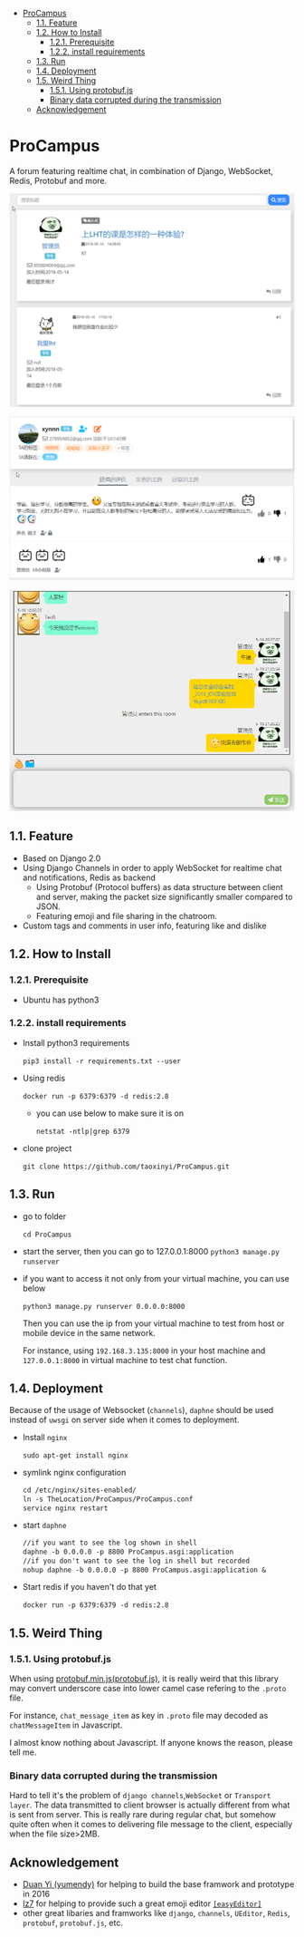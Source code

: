 <!-- TOC -->

- [ProCampus](#procampus)
    - [1.1. Feature](#11-feature)
    - [1.2. How to Install](#12-how-to-install)
        - [1.2.1. Prerequisite](#121-prerequisite)
        - [1.2.2. install requirements](#122-install-requirements)
    - [1.3. Run](#13-run)
    - [1.4. Deployment](#14-deployment)
    - [1.5. Weird Thing](#15-weird-thing)
        - [1.5.1. Using protobuf.js](#151-using-protobufjs)
        - [Binary data corrupted during the transmission](#binary-data-corrupted-during-the-transmission)
    - [Acknowledgement](#acknowledgement)

<!-- /TOC -->
# ProCampus
A forum featuring realtime chat, in combination of Django, WebSocket, Redis, Protobuf and more.

![Demo1](/screenshots/demo1.png "Demo1")

![Demo2](/screenshots/demo2.png "Demo2")

![Demo3](/screenshots/demo3.png "Demo3")

## 1.1. Feature
- Based on Django 2.0
- Using Django Channels in order to apply WebSocket for realtime chat and notifications, Redis as backend
    - Using Protobuf (Protocol buffers) as data structure between client and server, making the packet size significantly smaller compared to JSON.
    - Featuring emoji and file sharing in the chatroom.
- Custom tags and comments in user info, featuring like and dislike

## 1.2. How to Install

### 1.2.1. Prerequisite
- Ubuntu has python3


### 1.2.2. install requirements
- Install python3 requirements

    `pip3 install -r requirements.txt --user`
- Using redis

    `docker run -p 6379:6379 -d redis:2.8`


    - you can use below to make sure it is on

         `netstat -ntlp|grep 6379`
- clone project

    `git clone https://github.com/taoxinyi/ProCampus.git`

## 1.3. Run
- go to folder

    `cd ProCampus`

- start the server, then you can go to 127.0.0.1:8000
    `python3 manage.py runserver`



- if you want to access it not only from your  virtual machine, you can use below

    `python3 manage.py runserver 0.0.0.0:8000`

    Then you can use the ip from your virtual machine to test from host or mobile device in the same network.

    For instance, using `192.168.3.135:8000` in your host machine and` 127.0.0.1:8000` in virtual machine to test chat function.

## 1.4. Deployment
Because of the usage of Websocket (`channels`), `daphne` should be used instead of `uwsgi` on server side when it comes to deployment.

- Install `nginx`

    `sudo apt-get install nginx`

- symlink nginx configuration

    ```
    cd /etc/nginx/sites-enabled/
    ln -s TheLocation/ProCampus/ProCampus.conf
    service nginx restart
    ```

- start `daphne`

    ```
    //if you want to see the log shown in shell
    daphne -b 0.0.0.0 -p 8800 ProCampus.asgi:application
    //if you don't want to see the log in shell but recorded
    nohup daphne -b 0.0.0.0 -p 8800 ProCampus.asgi:application &
    ```
- Start redis if you haven't do that yet

    `docker run -p 6379:6379 -d redis:2.8`

## 1.5. Weird Thing
### 1.5.1. Using protobuf.js
When using [protobuf.min.js(protobuf.js)](https://github.com/dcodeIO/ProtoBuf.js), it is really weird that this library may convert underscore case into lower camel case refering to the `.proto` file.

 For instance, `chat_message_item` as key in `.proto` file may decoded as `chatMessageItem` in Javascript.

 I almost know nothing about Javascript. If anyone knows the reason, please tell me.
 ### Binary data corrupted during the transmission
 Hard to tell it's the problem of `django channels`,`WebSocket` or `Transport layer`. The data transmitted to client browser is actually different from what is sent from server. This is really rare during regular chat, but somehow quite often when it comes to delivering file message to the client, especially when the file size>2MB.

 ## Acknowledgement
 - [Duan Yi (yumendy)](https://github.com/yumendy) for helping to build the base framwork and prototype in 2016
 - [lz7](https://github.com/lz7git) for helping to provide such a great emoji editor [`[easyEditor]`](https://github.com/lz7git/easyEditor)
 - other great libaries and framworks like `django`, `channels`, `UEditor`, `Redis`, `protobuf`, `protobuf.js`, etc.